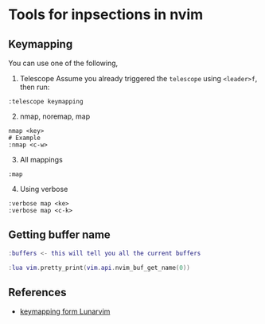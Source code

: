 # Tools for inpsections in nvim

## Keymapping
You can use one of the following,

1. Telescope
Assume you already triggered the `telescope` using `<leader>f`, then run:

```vim
:telescope keymapping
```

2. nmap, noremap, map
```vim
nmap <key>
# Example
:nmap <c-w>
```

3. All mappings

```vim
:map
```
4. Using verbose

```vim
:verbose map <ke>
:verbose map <c-k>

```



## Getting buffer name

```lua
:buffers <- this will tell you all the current buffers

:lua vim.pretty_print(vim.api.nvim_buf_get_name(0))

```


## References
- [keymapping form Lunarvim](https://github.com/LunarVim/LunarVim/blob/rolling/lua/lvim/keymappings.lua)
